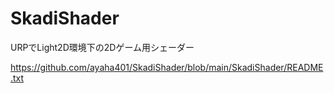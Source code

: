 # SkadiShader
URPでLight2D環境下の2Dゲーム用シェーダー

https://github.com/ayaha401/SkadiShader/blob/main/SkadiShader/README.txt
